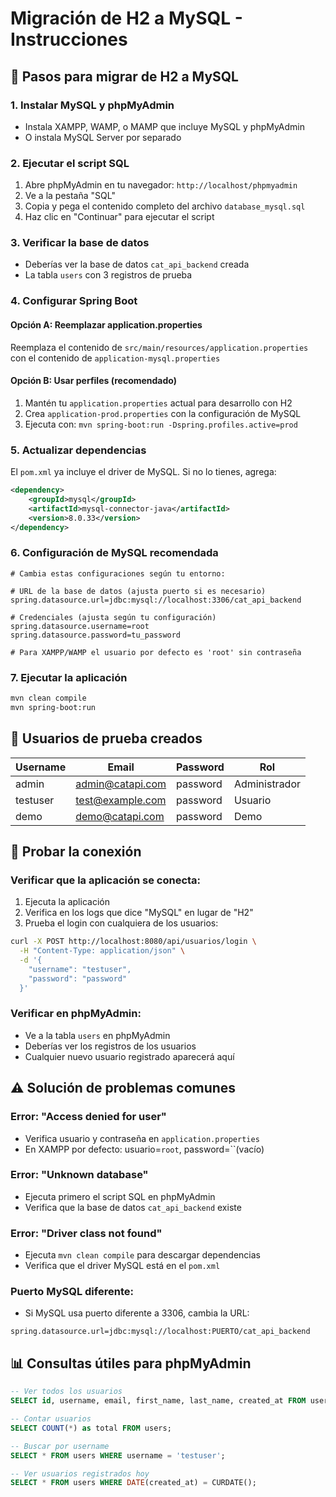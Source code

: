# Migración de H2 a MySQL - Instrucciones

## 🎯 Pasos para migrar de H2 a MySQL

### 1. **Instalar MySQL y phpMyAdmin**
- Instala XAMPP, WAMP, o MAMP que incluye MySQL y phpMyAdmin
- O instala MySQL Server por separado

### 2. **Ejecutar el script SQL**
1. Abre phpMyAdmin en tu navegador: `http://localhost/phpmyadmin`
2. Ve a la pestaña "SQL"
3. Copia y pega el contenido completo del archivo `database_mysql.sql`
4. Haz clic en "Continuar" para ejecutar el script

### 3. **Verificar la base de datos**
- Deberías ver la base de datos `cat_api_backend` creada
- La tabla `users` con 3 registros de prueba

### 4. **Configurar Spring Boot**

#### Opción A: Reemplazar application.properties
Reemplaza el contenido de `src/main/resources/application.properties` con el contenido de `application-mysql.properties`

#### Opción B: Usar perfiles (recomendado)
1. Mantén tu `application.properties` actual para desarrollo con H2
2. Crea `application-prod.properties` con la configuración de MySQL
3. Ejecuta con: `mvn spring-boot:run -Dspring.profiles.active=prod`

### 5. **Actualizar dependencias**
El `pom.xml` ya incluye el driver de MySQL. Si no lo tienes, agrega:
```xml
<dependency>
    <groupId>mysql</groupId>
    <artifactId>mysql-connector-java</artifactId>
    <version>8.0.33</version>
</dependency>
```

### 6. **Configuración de MySQL recomendada**
```properties
# Cambia estas configuraciones según tu entorno:

# URL de la base de datos (ajusta puerto si es necesario)
spring.datasource.url=jdbc:mysql://localhost:3306/cat_api_backend

# Credenciales (ajusta según tu configuración)
spring.datasource.username=root
spring.datasource.password=tu_password

# Para XAMPP/WAMP el usuario por defecto es 'root' sin contraseña
```

### 7. **Ejecutar la aplicación**
```bash
mvn clean compile
mvn spring-boot:run
```

## 🔐 Usuarios de prueba creados

| Username | Email | Password | Rol |
|----------|-------|----------|-----|
| admin | admin@catapi.com | password | Administrador |
| testuser | test@example.com | password | Usuario |
| demo | demo@catapi.com | password | Demo |

## 🧪 Probar la conexión

### Verificar que la aplicación se conecta:
1. Ejecuta la aplicación
2. Verifica en los logs que dice "MySQL" en lugar de "H2"
3. Prueba el login con cualquiera de los usuarios:

```bash
curl -X POST http://localhost:8080/api/usuarios/login \
  -H "Content-Type: application/json" \
  -d '{
    "username": "testuser",
    "password": "password"
  }'
```

### Verificar en phpMyAdmin:
- Ve a la tabla `users` en phpMyAdmin
- Deberías ver los registros de los usuarios
- Cualquier nuevo usuario registrado aparecerá aquí

## ⚠️ Solución de problemas comunes

### Error: "Access denied for user"
- Verifica usuario y contraseña en `application.properties`
- En XAMPP por defecto: usuario=`root`, password=``(vacío)

### Error: "Unknown database"
- Ejecuta primero el script SQL en phpMyAdmin
- Verifica que la base de datos `cat_api_backend` existe

### Error: "Driver class not found"
- Ejecuta `mvn clean compile` para descargar dependencias
- Verifica que el driver MySQL está en el `pom.xml`

### Puerto MySQL diferente:
- Si MySQL usa puerto diferente a 3306, cambia la URL:
```properties
spring.datasource.url=jdbc:mysql://localhost:PUERTO/cat_api_backend
```

## 📊 Consultas útiles para phpMyAdmin

```sql
-- Ver todos los usuarios
SELECT id, username, email, first_name, last_name, created_at FROM users;

-- Contar usuarios
SELECT COUNT(*) as total FROM users;

-- Buscar por username
SELECT * FROM users WHERE username = 'testuser';

-- Ver usuarios registrados hoy
SELECT * FROM users WHERE DATE(created_at) = CURDATE();
```
